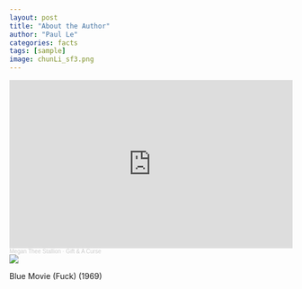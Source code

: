 ```yaml
---
layout: post
title: "About the Author"
author: "Paul Le"
categories: facts
tags: [sample]
image: chunLi_sf3.png
---
```


<iframe width="100%" height="300" scrolling="no" frameborder="no" allow="autoplay" src="https://w.soundcloud.com/player/?url=https%3A//api.soundcloud.com/tracks/1322633029&color=%236c6c6c&auto_play=false&hide_related=false&show_comments=true&show_user=true&show_reposts=false&show_teaser=true&visual=true"></iframe><div style="font-size: 10px; color: #cccccc;line-break: anywhere;word-break: normal;overflow: hidden;white-space: nowrap;text-overflow: ellipsis; font-family: Interstate,Lucida Grande,Lucida Sans Unicode,Lucida Sans,Garuda,Verdana,Tahoma,sans-serif;font-weight: 100;"><a href="https://soundcloud.com/megan-thee-stallion" title="Megan Thee Stallion" target="_blank" style="color: #cccccc; text-decoration: none;">Megan Thee Stallion</a> · <a href="https://soundcloud.com/megan-thee-stallion/gift-a-curse" title="Gift &amp; A Curse" target="_blank" style="color: #cccccc; text-decoration: none;">Gift &amp; A Curse</a></div>

<IMG src="https://thisisitbbq.com/wp-content/uploads/2021/05/TIIBS-NEW-Logo-764x667-1.png">
     
Blue Movie (Fuck) (1969)
